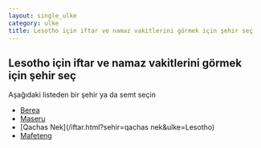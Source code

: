 ```yaml
---
layout: single_ulke
category: ulke
title: Lesotho için iftar ve namaz vakitlerini görmek için şehir seç
---
```



## Lesotho için iftar ve namaz vakitlerini görmek için şehir seç

Aşağıdaki listeden bir şehir ya da semt seçin


* [Berea](/iftar.html?sehir=berea&ulke=Lesotho)
* [Maseru](/iftar.html?sehir=maseru&ulke=Lesotho)
* [Qachas Nek](/iftar.html?sehir=qachas nek&ulke=Lesotho)
* [Mafeteng](/iftar.html?sehir=mafeteng&ulke=Lesotho)
